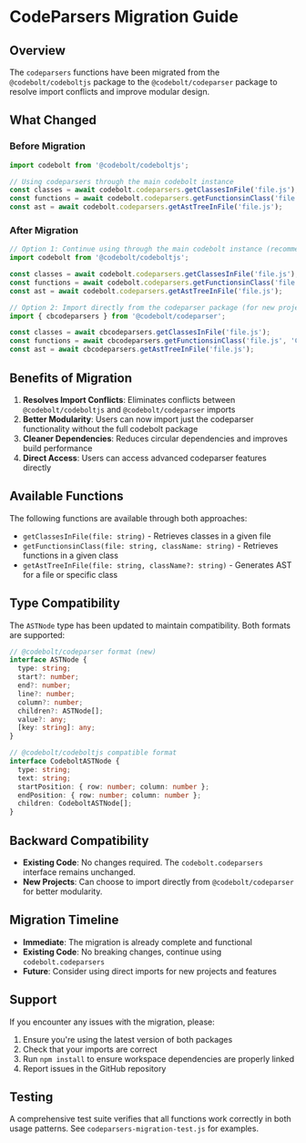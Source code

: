 # CodeParsers Migration Guide

## Overview

The `codeparsers` functions have been migrated from the `@codebolt/codeboltjs` package to the `@codebolt/codeparser` package to resolve import conflicts and improve modular design.

## What Changed

### Before Migration
```javascript
import codebolt from '@codebolt/codeboltjs';

// Using codeparsers through the main codebolt instance
const classes = await codebolt.codeparsers.getClassesInFile('file.js');
const functions = await codebolt.codeparsers.getFunctionsinClass('file.js', 'ClassName');
const ast = await codebolt.codeparsers.getAstTreeInFile('file.js');
```

### After Migration
```javascript
// Option 1: Continue using through the main codebolt instance (recommended for existing code)
import codebolt from '@codebolt/codeboltjs';

const classes = await codebolt.codeparsers.getClassesInFile('file.js');
const functions = await codebolt.codeparsers.getFunctionsinClass('file.js', 'ClassName');
const ast = await codebolt.codeparsers.getAstTreeInFile('file.js');

// Option 2: Import directly from the codeparser package (for new projects)
import { cbcodeparsers } from '@codebolt/codeparser';

const classes = await cbcodeparsers.getClassesInFile('file.js');
const functions = await cbcodeparsers.getFunctionsinClass('file.js', 'ClassName');
const ast = await cbcodeparsers.getAstTreeInFile('file.js');
```

## Benefits of Migration

1. **Resolves Import Conflicts**: Eliminates conflicts between `@codebolt/codeboltjs` and `@codebolt/codeparser` imports
2. **Better Modularity**: Users can now import just the codeparser functionality without the full codebolt package
3. **Cleaner Dependencies**: Reduces circular dependencies and improves build performance
4. **Direct Access**: Users can access advanced codeparser features directly

## Available Functions

The following functions are available through both approaches:

- `getClassesInFile(file: string)` - Retrieves classes in a given file
- `getFunctionsinClass(file: string, className: string)` - Retrieves functions in a given class
- `getAstTreeInFile(file: string, className?: string)` - Generates AST for a file or specific class

## Type Compatibility

The `ASTNode` type has been updated to maintain compatibility. Both formats are supported:

```typescript
// @codebolt/codeparser format (new)
interface ASTNode {
  type: string;
  start?: number;
  end?: number;
  line?: number;
  column?: number;
  children?: ASTNode[];
  value?: any;
  [key: string]: any;
}

// @codebolt/codeboltjs compatible format
interface CodeboltASTNode {
  type: string;
  text: string;
  startPosition: { row: number; column: number };
  endPosition: { row: number; column: number };
  children: CodeboltASTNode[];
}
```

## Backward Compatibility

- **Existing Code**: No changes required. The `codebolt.codeparsers` interface remains unchanged.
- **New Projects**: Can choose to import directly from `@codebolt/codeparser` for better modularity.

## Migration Timeline

- **Immediate**: The migration is already complete and functional
- **Existing Code**: No breaking changes, continue using `codebolt.codeparsers`
- **Future**: Consider using direct imports for new projects and features

## Support

If you encounter any issues with the migration, please:

1. Ensure you're using the latest version of both packages
2. Check that your imports are correct
3. Run `npm install` to ensure workspace dependencies are properly linked
4. Report issues in the GitHub repository

## Testing

A comprehensive test suite verifies that all functions work correctly in both usage patterns. See `codeparsers-migration-test.js` for examples.